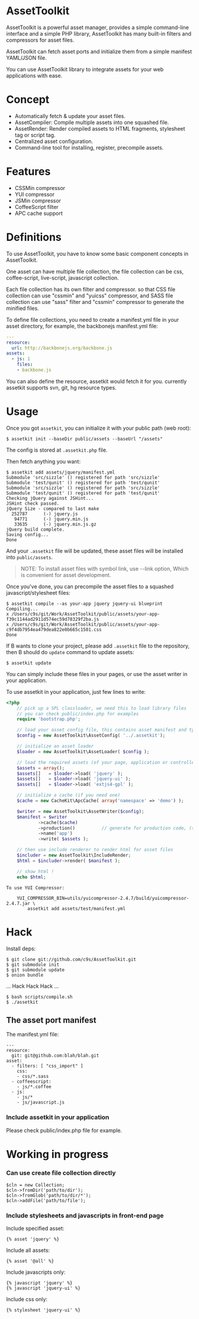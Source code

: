 AssetToolkit
============

AssetToolkit is a powerful asset manager, provides a simple command-line interface
and a simple PHP library, AssetToolkit has many built-in filters and compressors for asset files.

AssetToolkit can fetch asset ports and initialize them from a simple manifest YAML/JSON file.

You can use AssetToolkit library to integrate assets for your web applications with ease.


Concept
=======

- Automatically fetch & update your asset files.
- AssetCompiler: Compile multiple assets into one squashed file.
- AssetRender: Render compiled assets to HTML fragments, stylesheet tag or script tag.
- Centralized asset configuration.
- Command-line tool for installing, register, precompile assets.

Features
========

- CSSMin compressor
- YUI compressor
- JSMin compressor
- CoffeeScript filter
- APC cache support


Definitions
============
To use AssetToolkit, you have to know some basic component concepts in AssetToolkit.

One asset can have multiple file collection, the file collection can be css,
coffee-script, live-script, javascript collection.

Each file collection has its own filter and compressor. so that CSS file
collection can use "cssmin" and "yuicss" compressor, and SASS file collection 
can use "sass" filter and "cssmin" compressor to generate the minified files.

To define file collections, you need to create a manifest.yml file in your asset directory,
for example, the backbonejs manifest.yml file:

```yaml
---
resource:
  url: http://backbonejs.org/backbone.js
assets:
  - js: 1
    files:
    - backbone.js
```

You can also define the resource, assetkit would fetch it for you. currently assetkit supports 
svn, git, hg resource types.


Usage
=====

Once you got `assetkit`, you can initialize it with your public path (web root):

    $ assetkit init --baseDir public/assets --baseUrl "/assets"

The config is stored at `.assetkit.php` file.

Then fetch anything you want:

    $ assetkit add assets/jquery/manifest.yml
    Submodule 'src/sizzle' () registered for path 'src/sizzle'
    Submodule 'test/qunit' () registered for path 'test/qunit'
    Submodule 'src/sizzle' () registered for path 'src/sizzle'
    Submodule 'test/qunit' () registered for path 'test/qunit'
    Checking jQuery against JSHint...
    JSHint check passed.
    jQuery Size - compared to last make
      252787      (-) jquery.js
       94771      (-) jquery.min.js
       33635      (-) jquery.min.js.gz
    jQuery build complete.
    Saving config...
    Done

And your `.assetkit` file will be updated, these asset files will be installed into `public/assets`.

>   NOTE:
>   To install asset files with symbol link, use --link option,
>   Which is convenient for asset development.

Once you've done, you can precompile the asset files to a squashed javascript/stylesheet files:

    $ assetkit compile --as your-app jquery jquery-ui blueprint
    Compiling...
    x /Users/c9s/git/Work/AssetToolkit/public/assets/your-app-f39c1144ad2911d574ec59d78329f2ba.js
    x /Users/c9s/git/Work/AssetToolkit/public/assets/your-app-c9f4db7954ea479dea822e0b665c1501.css
    Done

If B wants to clone your project, please add `.assetkit` file to the repository, then B should 
do `update` command to update assets:

    $ assetkit update

You can simply include these files in your pages, or use the asset writer in your application.

To use assetkit in your application, just few lines to write:

```php
<?php
    // pick up a SPL classloader, we need this to load library files
    // you can check public/index.php for examples
    require 'bootstrap.php';

    // load your asset config file, this contains asset manifest and types
    $config = new AssetToolkit\AssetConfig( '../.assetkit');

    // initialize an asset loader
    $loader = new AssetToolkit\AssetLoader( $config );

    // load the required assets (of your page, application or controller)
    $assets = array();
    $assets[]   = $loader->load( 'jquery' );
    $assets[]   = $loader->load( 'jquery-ui' );
    $assets[]   = $loader->load( 'extjs4-gpl' );

    // initialize a cache (if you need one)
    $cache = new CacheKit\ApcCache( array('namespace' => 'demo') );

    $writer = new AssetToolkit\AssetWriter($config);
    $manifest = $writer
            ->cache($cache)
            ->production()          // generate for production code, (the alternative is `development`)
            ->name('app')
            ->write( $assets );

    // then use include renderer to render html for asset files
    $includer = new AssetToolkit\IncludeRender;
    $html = $includer->render( $manifest );

    // show html !
    echo $html;
```


    To use YUI Compressor:

        YUI_COMPRESSOR_BIN=utils/yuicompressor-2.4.7/build/yuicompressor-2.4.7.jar \
            assetkit add assets/test/manifest.yml

Hack
=======

Install deps:

    $ git clone git://github.com/c9s/AssetToolkit.git
    $ git submodule init
    $ git submodule update
    $ onion bundle

... Hack Hack Hack ...

    $ bash scripts/compile.sh
    $ ./assetkit


## The asset port manifest

The manifest.yml file:

    ---
    resource:
      git: git@github.com:blah/blah.git
    asset:
      - filters: [ "css_import" ]
        css:
        - css/*.sass
      - coffeescript:
        - js/*.coffee
      - js:
        - js/*
        - js/javascript.js


### Include assetkit in your application

Please check public/index.php file for example.


# Working in progress

### Can use create file collection directly

    $cln = new Collection;
    $cln->fromDir('path/to/dir');
    $cln->fromGlob('path/to/dir/*');
    $cln->addFile('path/to/file');

### Include stylesheets and javascripts in front-end page


Include specified asset:

    {% asset 'jquery' %}

Include all assets:

    {% asset '@all' %}

Include javascripts only:

    {% javascript 'jquery' %}
    {% javascript 'jquery-ui' %}

Include css only:

    {% stylesheet 'jquery-ui' %}
